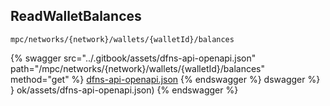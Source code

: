 
## ReadWalletBalances
`mpc/networks/{network}/wallets/{walletId}/balances`



{% swagger src="../.gitbook/assets/dfns-api-openapi.json" path="/mpc/networks/{network}/wallets/{walletId}/balances" method="get" %}
[dfns-api-openapi.json](../.gitbook/assets/dfns-api-openapi.json)
{% endswagger %}
dswagger %}
}
ok/assets/dfns-api-openapi.json)
{% endswagger %}
